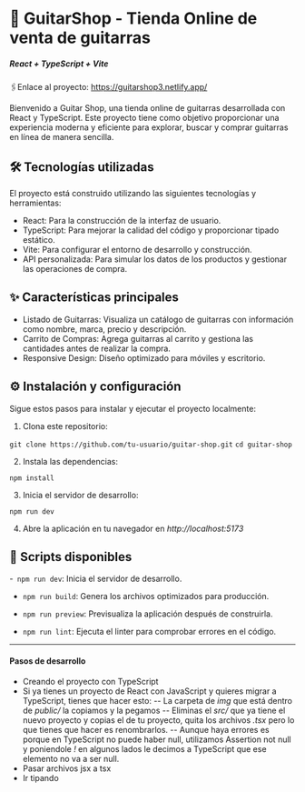 # 🎸 GuitarShop - Tienda Online de venta de guitarras
##### React + TypeScript + Vite

🖇️Enlace al proyecto: https://guitarshop3.netlify.app/

Bienvenido a Guitar Shop, una tienda online de guitarras desarrollada con React y TypeScript. Este proyecto tiene como objetivo proporcionar una experiencia moderna y eficiente para explorar, buscar y comprar guitarras en línea de manera sencilla.

## 🛠️ Tecnologías utilizadas

El proyecto está construido utilizando las siguientes tecnologías y herramientas:

- React: Para la construcción de la interfaz de usuario.
- TypeScript: Para mejorar la calidad del código y proporcionar tipado estático.
- Vite: Para configurar el entorno de desarrollo y construcción.
- API personalizada: Para simular los datos de los productos y gestionar las operaciones de compra.

## ✨ Características principales

- Listado de Guitarras: Visualiza un catálogo de guitarras con información como nombre, marca, precio y descripción.
- Carrito de Compras: Agrega guitarras al carrito y gestiona las cantidades antes de realizar la compra.
- Responsive Design: Diseño optimizado para móviles y escritorio.

## ⚙️ Instalación y configuración

Sigue estos pasos para instalar y ejecutar el proyecto localmente:

1. Clona este repositorio:

`git clone https://github.com/tu-usuario/guitar-shop.git`
`cd guitar-shop`

2. Instala las dependencias:

`npm install`

3. Inicia el servidor de desarrollo:

`npm run dev`

4. Abre la aplicación en tu navegador en *http://localhost:5173*


## 📜 Scripts disponibles

-` npm run dev`: Inicia el servidor de desarrollo.

- `npm run build`: Genera los archivos optimizados para producción.

- `npm run preview`: Previsualiza la aplicación después de construirla.

- `npm run lint`: Ejecuta el linter para comprobar errores en el código.

-----------------------------

#### Pasos de desarrollo

- Creando el proyecto con TypeScript
- Si ya tienes un proyecto de React con JavaScript y quieres migrar a TypeScript, tienes que hacer esto: 
-- La carpeta de *img* que está dentro de *public/* la copiamos y la pegamos
-- Eliminas el *src/* que ya tiene el nuevo proyecto y copias el de tu proyecto, quita los archivos *.tsx* pero lo que tienes que hacer es renombrarlos.
-- Aunque haya errores es porque en TypeScript no puede haber null, utilizamos Assertion not null y poniendole *!* en algunos lados le decimos a TypeScript que ese elemento no va a ser null.
- Pasar archivos jsx a tsx
- Ir tipando




